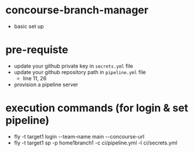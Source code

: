 # concourse-branch-manager
  -  basic set up

# pre-requiste
  - update your github private key in `secrets.yml` file
  - update your github repository path in `pipeline.yml` file
      - line 11, 26
  - provision a pipeline server    

# execution commands (for login & set pipeline)
  - fly -t target1 login --team-name main --concourse-url <serverUrl>
  - fly -t target1 sp -p home1branch1 -c ci/pipeline.yml -l ci/secrets.yml 
